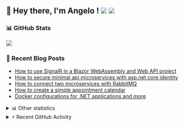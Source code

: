## 👋 Hey there, I'm Angelo ! ![](https://img.shields.io/badge/Intel-Core_i5_12th-0071C5?style=for-the-badge&logo=intel&logoColor=white) <a href="https://www.buymeacoffee.com/angelodotnet" target="_blank"><img src="https://img.shields.io/badge/Buy%20Me%20A%20Coffee-FFDD00.svg?style=for-the-badge&logo=Buy-Me-A-Coffee&logoColor=black"></a>

### 📊 GitHub Stats
![](http://github-profile-summary-cards.vercel.app/api/cards/profile-details?username=angelodotnet&theme=darcula)

### 📝 Recent Blog Posts
<!-- BLOG-POST-LIST:START -->
- [How to use SignalR in a Blazor WebAssembly and Web API project](https://dev.to/angelodotnet/how-to-use-signalr-in-a-blazor-webassembly-and-web-api-project-27cp)
- [How to secure minimal api microservices with asp.net core identity](https://dev.to/angelodotnet/how-to-secure-minimal-api-microservices-with-aspnet-core-identity-2o68)
- [How to connect two microservices with RabbitMQ](https://dev.to/angelodotnet/example-of-microservice-communication-with-rabbitmq-3b2f)
- [How to create a simple appointment calendar](https://dev.to/angelodotnet/example-to-create-a-appointment-calendar-477n)
- [Docker configurations for .NET applications and more](https://dev.to/angelodotnet/docker-configurations-for-net-applications-and-more-1pg8)
<!-- BLOG-POST-LIST:END -->

<details>
  <summary>📊 Other statistics</summary>
  
![](http://github-profile-summary-cards.vercel.app/api/cards/repos-per-language?username=angelodotnet&theme=dracula)
![](http://github-profile-summary-cards.vercel.app/api/cards/most-commit-language?username=angelodotnet&theme=dracula)
![](http://github-profile-summary-cards.vercel.app/api/cards/stats?username=angelodotnet&theme=dracula)
![](http://github-profile-summary-cards.vercel.app/api/cards/productive-time?username=angelodotnet&theme=dracula&utcOffset=8)

</details>

<details>
  <summary> ⚡ Recent GitHub Activity</summary>

  <!--START_SECTION:activity-->
1. 🎉 Merged PR [#122](https://github.com/AngeloDotNet/GSWCloudApp/pull/122) in [AngeloDotNet/GSWCloudApp](https://github.com/AngeloDotNet/GSWCloudApp)
2. 💪 Opened PR [#122](https://github.com/AngeloDotNet/GSWCloudApp/pull/122) in [AngeloDotNet/GSWCloudApp](https://github.com/AngeloDotNet/GSWCloudApp)
3. 🎉 Merged PR [#121](https://github.com/AngeloDotNet/GSWCloudApp/pull/121) in [AngeloDotNet/GSWCloudApp](https://github.com/AngeloDotNet/GSWCloudApp)
4. 💪 Opened PR [#121](https://github.com/AngeloDotNet/GSWCloudApp/pull/121) in [AngeloDotNet/GSWCloudApp](https://github.com/AngeloDotNet/GSWCloudApp)
5. 🎉 Merged PR [#119](https://github.com/AngeloDotNet/GSWCloudApp/pull/119) in [AngeloDotNet/GSWCloudApp](https://github.com/AngeloDotNet/GSWCloudApp)
<!--END_SECTION:activity-->

</details>
